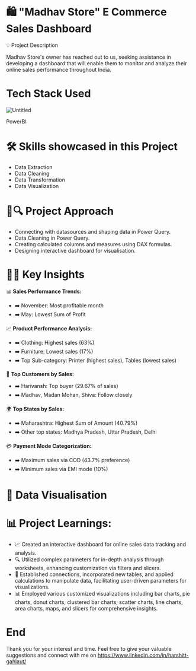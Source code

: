# 🛍️ "Madhav Store" E Commerce Sales Dashboard

💡 Project Description

Madhav Store's owner has reached out to us, seeking assistance in developing a dashboard that will enable them to monitor and analyze their online sales performance throughout India.

# Tech Stack Used

![Untitled](https://github.com/harshitgahlaut/Madhav_E_Commerce_Sales_Dashboard_PowerBI/assets/142779836/cebb1251-93c5-46b3-8d9c-4957e1d844cf)

PowerBI

# 🛠️ Skills showcased in this Project

- Data Extraction
- Data Cleaning
- Data Transformation
- Data Visualization


# 📅🔍 Project Approach

- Connecting with datasources and shaping data in Power Query.
- Data Cleaning in Power Query.
- Creating calculated columns and measures using DAX formulas.
- Designing interactive dashboard for visualisation.

# 🧠💡 Key Insights

📊 **Sales Performance Trends:**
   - ➡️ November: Most profitable month
   - ➡️ May: Lowest Sum of Profit

📈 **Product Performance Analysis:**
   - ➡️ Clothing: Highest sales (63%)
   - ➡️ Furniture: Lowest sales (17%)
   - ➡️ Top Sub-category: Printer (highest sales), Tables (lowest sales)

👫 **Top Customers by Sales:**
   - ➡️ Harivansh: Top buyer (29.67% of sales)
   - ➡️ Madhav, Madan Mohan, Shiva: Follow closely

🌍 **Top States by Sales:**
   - ➡️ Maharashtra: Highest Sum of Amount (40.79%)
   - ➡️ Other top states: Madhya Pradesh, Uttar Pradesh, Delhi

💳 **Payment Mode Categorization:**
   - ➡️ Maximum sales via COD (43.7% preference)
   - ➡️ Minimum sales via EMI mode (10%)



# 📸 Data Visualisation


# 📊 **Project Learnings:**
- 📈 Created an interactive dashboard for online sales data tracking and analysis.
- 🔍 Utilized complex parameters for in-depth analysis through worksheets, enhancing customization via filters and slicers.
- 🔄 Established connections, incorporated new tables, and applied calculations to manipulate data, facilitating user-driven parameters for visualizations.
- 📊 Employed various customized visualizations including bar charts, pie charts, donut charts, clustered bar charts, scatter charts, line charts, area charts, maps, and slicers for comprehensive insights.

# End
Thank you for your interest and time. Feel free to give your valuable suggestions and connect with me on https://www.linkedin.com/in/harshitt-gahlaut/

